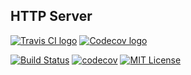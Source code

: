 HTTP Server
-----------

[![Travis CI logo][travis-image]][travis-link]
[![Codecov logo][codecov-image]][codecov-link]

[![Build Status][travis-badge]][travis-link]
[![codecov][codecov-badge]][codecov-link]
[![MIT License][license-badge]][license-link]

[travis-badge]:    https://travis-ci.org/pashinov/server.svg?branch=master
[travis-link]:     https://travis-ci.org/pashinov/server
[travis-image]:    https://github.com/pashinov/server/blob/master/img/TravisCI.png
[codecov-badge]:   https://codecov.io/gh/pashinov/server/branch/master/graph/badge.svg
[codecov-link]:    https://codecov.io/gh/pashinov/server
[codecov-image]:   https://github.com/pashinov/server/blob/master/img/Codecov.png
[license-badge]:   https://img.shields.io/badge/license-MIT-blue.svg
[license-link]:    https://github.com/pashinov/server/blob/master/LICENSE
